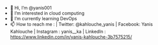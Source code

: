 - 👋 Hi, I’m @yanis001
- 👀 I’m interested in cloud computing
- 🌱 I’m currently learning DevOps
- 📫 How to reach me : | Twitter: @kahlouche_yanis | Facebook: Yanis Kahlouche | Instagram : yanis__ka | LinkedIn : https://www.linkedin.com/in/yanis-kahlouche-3b7575215/
